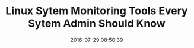 ---
layout: post
title: Linux Sytem Monitoring Tools Every Sytem Admin Should Know
date:   2016-07-29 08:50:39  
categories: sysadmin
---